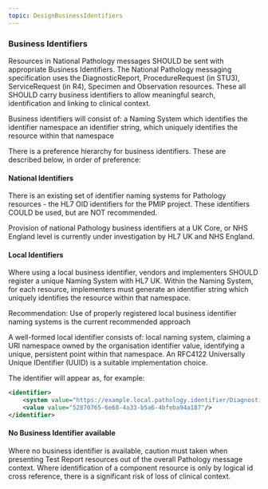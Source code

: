 ```yaml
---
topic: DesignBusinessIdentifiers
---
```

### Business Identifiers
Resources in National Pathology messages SHOULD be sent with appropriate Business Identifiers. The National Pathology messaging specification uses the DiagnosticReport, ProcedureRequest (in STU3), ServiceRequest (in R4), Specimen and Observation resources. These all SHOULD carry business identifiers to allow meaningful search, identification and linking to clinical context.

Business identifiers will consist of: a Naming System which identifies the identifier namespace an identifier string, which uniquely identifies the resource within that namespace

There is a preference hierarchy for business identifiers. These are described below, in order of preference:

#### National Identifiers
There is an existing set of identifier naming systems for Pathology resources - the HL7 OID identifiers for the PMIP project. These identifiers COULD be used, but are NOT recommended.

Provision of national Pathology business identifiers at a UK Core, or NHS England level is currently under investigation by HL7 UK and NHS England.

#### Local Identifiers
Where using a local business identifier, vendors and implementers SHOULD register a unique Naming System with HL7 UK. Within the Naming System, for each resource, implementers must generate an identifier string which uniquely identifies the resource within that namespace.

Recommendation: Use of properly registered local business identifier naming systems is the current recommended approach

A well-formed local identifier consists of: local naming system, claiming a URI namespace owned by the organisation identifier value, identifying a unique, persistent point within that namespace. An RFC4122 Universally Unique IDentifier (UUID) is a suitable implementation choice.

The identifier will appear as, for example:

```xml
<identifier>
	<system value="https://example.local.pathology.identifier/DiagnosticReport"/>
	<value value="52870765-6e68-4a33-b5a6-4bfeba94a187"/>
</identifier>
```
#### No Business Identifier available
Where no business identifier is available, caution must taken when presenting Test Report resources out of the overall Pathology message context. Where identification of a component resource is only by logical id cross reference, there is a significant risk of loss of clinical context.

<br>